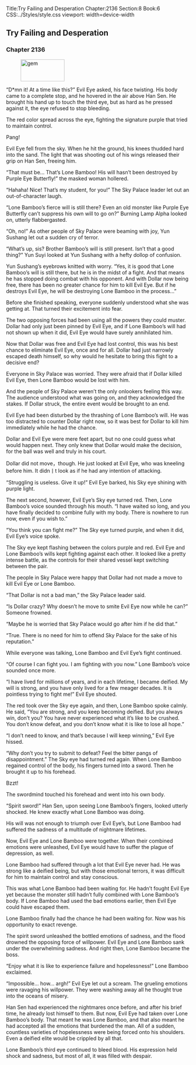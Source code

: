 Title:Try Failing and Desperation 
Chapter:2136 
Section:8 
Book:6 
CSS:../Styles/style.css 
viewport: width=device-width
  
## Try Failing and Desperation
### Chapter 2136 
<figure>
	<img src="../Images/gem.gif" alt="gem" id="gem" width="120" height="60" />
</figure>
  

  
  “D*mn it! At a time like this?” Evil Eye asked, his face twisting. His body came to a complete stop, and he hovered in the air above Han Sen. He brought his hand up to touch the third eye, but as hard as he pressed against it, the eye refused to stop bleeding.

The red color spread across the eye, fighting the signature purple that tried to maintain control.

Pang!

Evil Eye fell from the sky. When he hit the ground, his knees thudded hard into the sand. The light that was shooting out of his wings released their grip on Han Sen, freeing him.

“That must be… That’s Lone Bamboo! His will hasn’t been destroyed by Purple Eye Butterfly!” the masked woman hollered.

“Hahaha! Nice! That’s my student, for you!” The Sky Palace leader let out an out-of-character laugh.

“Lone Bamboo’s fierce will is still there? Even an old monster like Purple Eye Butterfly can’t suppress his own will to go on?” Burning Lamp Alpha looked on, utterly flabbergasted.

“Oh, no!” As other people of Sky Palace were beaming with joy, Yun Sushang let out a sudden cry of terror.

“What’s up, sis? Brother Bamboo’s will is still present. Isn’t that a good thing?” Yun Suyi looked at Yun Sushang with a hefty dollop of confusion.

Yun Sushang’s eyebrows knitted with worry. “Yes, it is good that Lone Bamboo’s will is still there, but he is in the midst of a fight. And that means he has stopped doing combat with his opponent. And with Dollar now being free, there has been no greater chance for him to kill Evil Eye. But if he destroys Evil Eye, he will be destroying Lone Bamboo in the process…”

Before she finished speaking, everyone suddenly understood what she was getting at. That turned their excitement into fear.

The two opposing forces had been using all the powers they could muster. Dollar had only just been pinned by Evil Eye, and if Lone Bamboo’s will had not shown up when it did, Evil Eye would have surely annihilated him.

Now that Dollar was free and Evil Eye had lost control, this was his best chance to eliminate Evil Eye, once and for all. Dollar had just narrowly escaped death himself, so why would he hesitate to bring this fight to a decisive end?

Everyone in Sky Palace was worried. They were afraid that if Dollar killed Evil Eye, then Lone Bamboo would be lost with him.

And the people of Sky Palace weren’t the only onlookers feeling this way. The audience understood what was going on, and they acknowledged the stakes. If Dollar struck, the entire event would be brought to an end.

Evil Eye had been disturbed by the thrashing of Lone Bamboo’s will. He was too distracted to counter Dollar right now, so it was best for Dollar to kill him immediately while he had the chance.

Dollar and Evil Eye were mere feet apart, but no one could guess what would happen next. They only knew that Dollar would make the decision, for the ball was well and truly in his court.

Dollar did not move，though. He just looked at Evil Eye, who was kneeling before him. It didn丨t look as if he had any intention of attacking.

“Struggling is useless. Give it up!” Evil Eye barked, his Sky eye shining with purple light.

The next second, however, Evil Eye’s Sky eye turned red. Then, Lone Bamboo’s voice sounded through his mouth. “I have waited so long, and you have finally decided to combine fully with my body. There is nowhere to run now, even if you wish to.”

“You think you can fight me?” The Sky eye turned purple, and when it did, Evil Eye’s voice spoke.

The Sky eye kept flashing between the colors purple and red. Evil Eye and Lone Bamboo’s wills kept fighting against each other. It looked like a pretty intense battle, as the controls for their shared vessel kept switching between the pair.

The people in Sky Palace were happy that Dollar had not made a move to kill Evil Eye or Lone Bamboo.

“That Dollar is not a bad man,” the Sky Palace leader said.

“Is Dollar crazy? Why doesn’t he move to smite Evil Eye now while he can?” Someone frowned.

“Maybe he is worried that Sky Palace would go after him if he did that.”

“True. There is no need for him to offend Sky Palace for the sake of his reputation.”

While everyone was talking, Lone Bamboo and Evil Eye’s fight continued.

“Of course I can fight you. I am fighting with you now.” Lone Bamboo’s voice sounded once more.

“I have lived for millions of years, and in each lifetime, I became deified. My will is strong, and you have only lived for a few meager decades. It is pointless trying to fight me!” Evil Eye shouted.

The red took over the Sky eye again, and then, Lone Bamboo spoke calmly. He said, “You are strong, and you keep becoming deified. But you always win, don’t you? You have never experienced what it’s like to be crushed. You don’t know defeat, and you don’t know what it is like to lose all hope.”

“I don’t need to know, and that’s because I will keep winning,” Evil Eye hissed.

“Why don’t you try to submit to defeat? Feel the bitter pangs of disappointment.” The Sky eye had turned red again. When Lone Bamboo regained control of the body, his fingers turned into a sword. Then he brought it up to his forehead.

Bzzt!

The swordmind touched his forehead and went into his own body.

“Spirit sword!” Han Sen, upon seeing Lone Bamboo’s fingers, looked utterly shocked. He knew exactly what Lone Bamboo was doing.

His will was not enough to triumph over Evil Eye’s, but Lone Bamboo had suffered the sadness of a multitude of nightmare lifetimes.

Now, Evil Eye and Lone Bamboo were together. When their combined emotions were unleashed, Evil Eye would have to suffer the plague of depression, as well.

Lone Bamboo had suffered through a lot that Evil Eye never had. He was strong like a deified being, but with those emotional terrors, it was difficult for him to maintain control and stay conscious.

This was what Lone Bamboo had been waiting for. He hadn’t fought Evil Eye yet because the monster still hadn’t fully combined with Lone Bamboo’s body. If Lone Bamboo had used the bad emotions earlier, then Evil Eye could have escaped them.

Lone Bamboo finally had the chance he had been waiting for. Now was his opportunity to exact revenge.

The spirit sword unleashed the bottled emotions of sadness, and the flood drowned the opposing force of willpower. Evil Eye and Lone Bamboo sank under the overwhelming sadness. And right then, Lone Bamboo became the boss.

“Enjoy what it is like to experience failure and hopelessness!” Lone Bamboo exclaimed.

“Impossible… how… argh!” Evil Eye let out a scream. The grueling emotions were ravaging his willpower. They were washing away all he thought true into the oceans of misery.

Han Sen had experienced the nightmares once before, and after his brief time, he already lost himself to them. But now, Evil Eye had taken over Lone Bamboo’s body. That meant he was Lone Bamboo, and that also meant he had accepted all the emotions that burdened the man. All of a sudden, countless varieties of hopelessness were being forced onto his shoulders. Even a deified elite would be crippled by all that.

Lone Bamboo’s third eye continued to bleed blood. His expression held shock and sadness, but most of all, it was filled with despair.
